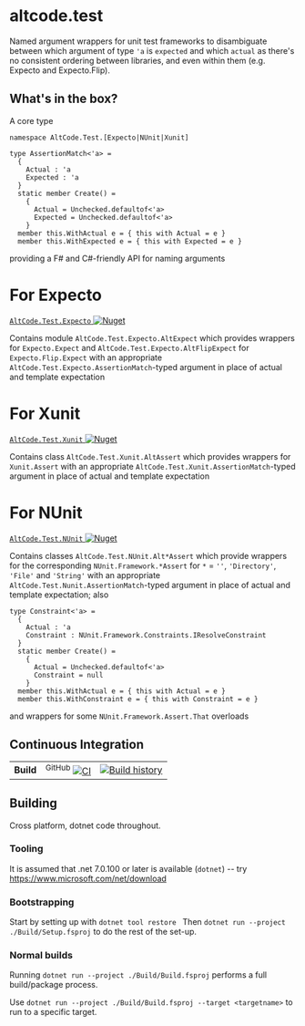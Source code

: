 # altcode.test
Named argument wrappers for unit test frameworks to disambiguate between which argument of type `'a` is `expected` and which `actual` as there's no consistent ordering between libraries, and even within them (e.g. Expecto and Expecto.Flip).

## What's in the box?

A core type
```
namespace AltCode.Test.[Expecto|NUnit|Xunit]

type AssertionMatch<'a> =
  {
    Actual : 'a
    Expected : 'a
  }
  static member Create() =
    {
      Actual = Unchecked.defaultof<'a>
      Expected = Unchecked.defaultof<'a>
    }
  member this.WithActual e = { this with Actual = e }
  member this.WithExpected e = { this with Expected = e }
```
providing a F# and C#-friendly API for naming arguments

# For Expecto

[`AltCode.Test.Expecto` ![Nuget](https://buildstats.info/nuget/altcode.test.expecto)](http://nuget.org/packages/altcode.test.expecto)

Contains module `AltCode.Test.Expecto.AltExpect` which provides wrappers for `Expecto.Expect` and `AltCode.Test.Expecto.AltFlipExpect` for `Expecto.Flip.Expect` with an appropriate `AltCode.Test.Expecto.AssertionMatch`-typed argument in place of actual and template expectation

# For Xunit

[`AltCode.Test.Xunit` ![Nuget](https://buildstats.info/nuget/altcode.test.xunit)](http://nuget.org/packages/altcode.test.xunit)

Contains class `AltCode.Test.Xunit.AltAssert` which provides wrappers for `Xunit.Assert` with an appropriate `AltCode.Test.Xunit.AssertionMatch`-typed argument in place of actual and template expectation

# For NUnit

[`AltCode.Test.NUnit` ![Nuget](https://buildstats.info/nuget/altcode.test.nunit)](http://nuget.org/packages/altcode.test.nunit)

Contains classes `AltCode.Test.NUnit.Alt*Assert` which provide wrappers for the corresponding `NUnit.Framework.*Assert` for `*` = `''`, `'Directory'`, `'File'` and `'String'`  with an appropriate `AltCode.Test.Nunit.AssertionMatch`-typed argument in place of actual and template expectation; also 
```
type Constraint<'a> =
  {
    Actual : 'a
    Constraint : NUnit.Framework.Constraints.IResolveConstraint
  }
  static member Create() =
    {
      Actual = Unchecked.defaultof<'a>
      Constraint = null
    }
  member this.WithActual e = { this with Actual = e }
  member this.WithConstraint e = { this with Constraint = e }
```
and wrappers for some `NUnit.Framework.Assert.That` overloads

## Continuous Integration

| | | |
| --- | --- | --- | 
| **Build** | <sup>GitHub</sup> [![CI](https://github.com/SteveGilham/altcode.test/workflows/CI/badge.svg)](https://github.com/SteveGilham/altcode.test/actions?query=workflow%3ACI) | [![Build history](https://buildstats.info/github/chart/SteveGilham/altcode.test?branch=master)](https://github.com/SteveGilham/altcode.test/actions?query=workflow%3ACI)

## Building

Cross platform, dotnet code throughout.

### Tooling

It is assumed that .net 7.0.100 or later is available  (`dotnet`) -- try https://www.microsoft.com/net/download  

### Bootstrapping

Start by setting up with `dotnet tool restore `
Then `dotnet run --project ./Build/Setup.fsproj` to do the rest of the set-up.

### Normal builds

Running `dotnet run --project ./Build/Build.fsproj` performs a full build/package process.

Use `dotnet run --project ./Build/Build.fsproj --target <targetname>` to run to a specific target.

